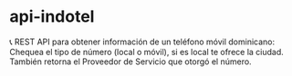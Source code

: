 # api-indotel
📞 REST API para obtener información de un teléfono móvil dominicano: Chequea el tipo de número (local o móvil), si es local te ofrece la ciudad. También retorna el Proveedor de Servicio que otorgó el número.
